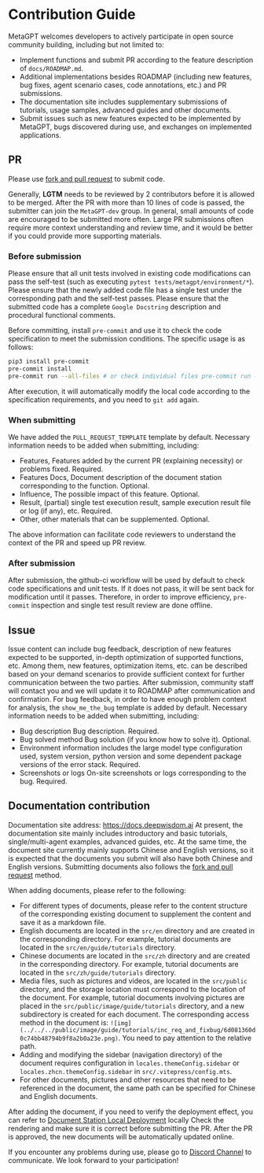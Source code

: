 # Contribution Guide

MetaGPT welcomes developers to actively participate in open source community building, including but not limited to:

- Implement functions and submit PR according to the feature description of `docs/ROADMAP.md`.
- Additional implementations besides ROADMAP (including new features, bug fixes, agent scenario cases, code annotations, etc.) and PR submissions.
- The documentation site includes supplementary submissions of tutorials, usage samples, advanced guides and other documents.
- Submit issues such as new features expected to be implemented by MetaGPT, bugs discovered during use, and exchanges on implemented applications.

## PR

Please use [fork and pull request](https://docs.github.com/en/get-started/exploring-projects-on-github/contributing-to-a-project) to submit code.

Generally, **LGTM** needs to be reviewed by 2 contributors before it is allowed to be merged. After the PR with more than 10 lines of code is passed, the submitter can join the `MetaGPT-dev` group.
In general, small amounts of code are encouraged to be submitted more often. Large PR submissions often require more context understanding and review time, and it would be better if you could provide more supporting materials.

### Before submission

Please ensure that all unit tests involved in existing code modifications can pass the self-test (such as executing `pytest tests/metagpt/environment/*`).
Please ensure that the newly added code file has a single test under the corresponding path and the self-test passes.
Please ensure that the submitted code has a complete `Google Docstring` description and procedural functional comments.

Before committing, install `pre-commit` and use it to check the code specification to meet the submission conditions. The specific usage is as follows:

```bash
pip3 install pre-commit
pre-commit install
pre-commit run --all-files # or check individual files pre-commit run --files metagpt/roles/*
```

After execution, it will automatically modify the local code according to the specification requirements, and you need to `git add` again.

### When submitting

We have added the `PULL_REQUEST_TEMPLATE` template by default. Necessary information needs to be added when submitting, including:

- Features, Features added by the current PR (explaining necessity) or problems fixed. Required.
- Features Docs, Document description of the document station corresponding to the function. Optional.
- Influence, The possible impact of this feature. Optional.
- Result, (partial) single test execution result, sample execution result file or log (if any), etc. Required.
- Other, other materials that can be supplemented. Optional.

The above information can facilitate code reviewers to understand the context of the PR and speed up PR review.

### After submission

After submission, the github-ci workflow will be used by default to check code specifications and unit tests. If it does not pass, it will be sent back for modification until it passes. Therefore, in order to improve efficiency, `pre-commit` inspection and single test result review are done offline.

## Issue

Issue content can include bug feedback, description of new features expected to be supported, in-depth optimization of supported functions, etc.
Among them, new features, optimization items, etc. can be described based on your demand scenarios to provide sufficient context for further communication between the two parties. After submission, community staff will contact you and we will update it to ROADMAP after communication and confirmation.
For bug feedback, in order to have enough problem context for analysis, the `show_me_the_bug` template is added by default. Necessary information needs to be added when submitting, including:

- Bug description Bug description. Required.
- Bug solved method Bug solution (if you know how to solve it). Optional.
- Environment information includes the large model type configuration used, system version, python version and some dependent package versions of the error stack. Required.
- Screenshots or logs On-site screenshots or logs corresponding to the bug. Required.

## Documentation contribution

Documentation site address: https://docs.deepwisdom.ai
At present, the documentation site mainly includes introductory and basic tutorials, single/multi-agent examples, advanced guides, etc. At the same time, the document site currently mainly supports Chinese and English versions, so it is expected that the documents you submit will also have both Chinese and English versions.
Submitting documents also follows the [fork and pull request](https://docs.github.com/en/get-started/exploring-projects-on-github/contributing-to-a-project) method.

When adding documents, please refer to the following:

- For different types of documents, please refer to the content structure of the corresponding existing document to supplement the content and save it as a markdown file.
- English documents are located in the `src/en` directory and are created in the corresponding directory. For example, tutorial documents are located in the `src/en/guide/tutorials` directory.
- Chinese documents are located in the `src/zh` directory and are created in the corresponding directory. For example, tutorial documents are located in the `src/zh/guide/tutorials` directory.
- Media files, such as pictures and videos, are located in the `src/public` directory, and the storage location must correspond to the location of the document. For example, tutorial documents involving pictures are placed in the `src/public/image/guide/tutorials` directory, and a new subdirectory is created for each document. The corresponding access method in the document is: `![img](../../../public/image/guide/tutorials/inc_req_and_fixbug/6d081360d0c74bb48794b9f8a2b0a23e.png)`. You need to pay attention to the relative path.
- Adding and modifying the sidebar (navigation directory) of the document requires configuration in `locales.themeConfig.sidebar` or `locales.zhcn.themeConfig.sidebar` in `src/.vitepress/config.mts`.
- For other documents, pictures and other resources that need to be referenced in the document, the same path can be specified for Chinese and English documents.

After adding the document, if you need to verify the deployment effect, you can refer to [Document Station Local Deployment](https://github.com/geekan/MetaGPT-docs?tab=readme-ov-file#local-deployment) locally Check the rendering and make sure it is correct before submitting the PR. After the PR is approved, the new documents will be automatically updated online.

If you encounter any problems during use, please go to [Discord Channel](https://discord.gg/ZRHeExS6xv) to communicate. We look forward to your participation!
